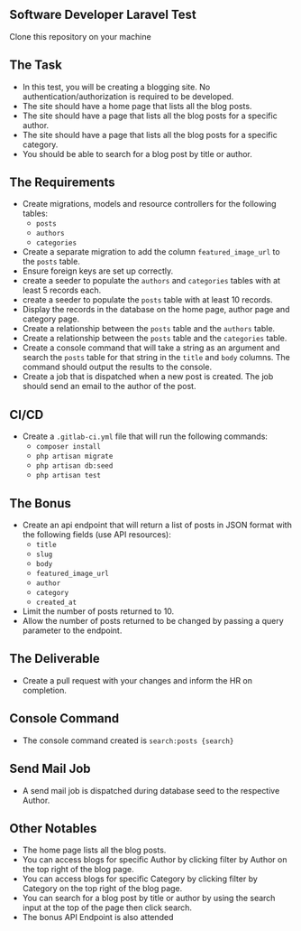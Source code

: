 ## Software Developer Laravel Test

Clone this repository on your machine

## The Task

- In this test, you will be creating a blogging site. No authentication/authorization is required to be developed.
- The site should have a home page that lists all the blog posts.
- The site should have a page that lists all the blog posts for a specific author.
- The site should have a page that lists all the blog posts for a specific category.
- You should be able to search for a blog post by title or author.

## The Requirements

- Create migrations, models and resource controllers for the following tables:
    - `posts`
    - `authors`
    - `categories`
- Create a separate migration to add the column `featured_image_url` to the `posts` table.
- Ensure foreign keys are set up correctly.
- create a seeder to populate the `authors` and `categories` tables with at least 5 records each.
- create a seeder to populate the `posts` table with at least 10 records.
- Display the records in the database on the home page, author page and category page.
- Create a relationship between the `posts` table and the `authors` table.
- Create a relationship between the `posts` table and the `categories` table.
- Create a console command that will take a string as an argument and search the `posts` table for that string in
  the `title` and `body` columns. The command should output the results to the console.
- Create a job that is dispatched when a new post is created. The job should send an email to the author of the post.

## CI/CD

- Create a `.gitlab-ci.yml` file that will run the following commands:
    - `composer install`
    - `php artisan migrate`
    - `php artisan db:seed`
    - `php artisan test`

## The Bonus

- Create an api endpoint that will return a list of posts in JSON format with the following fields (use API resources):
    - `title`
    - `slug`
    - `body`
    - `featured_image_url`
    - `author`
    - `category`
    - `created_at`
- Limit the number of posts returned to 10.
- Allow the number of posts returned to be changed by passing a query parameter to the endpoint.

## The Deliverable
- Create a pull request with your changes and inform the HR on completion.

## Console Command
- The console command created is `search:posts {search}`

## Send Mail Job
- A send mail job is dispatched during database seed to the respective Author.

## Other Notables
- The home page lists all the blog posts.
- You can access blogs for specific Author by clicking filter by Author on the top right of the blog page.
- You can access blogs for specific Category by clicking filter by Category on the top right of the blog page.
- You can search for a blog post by title or author by using the search input at the top of the page then click search.
- The bonus API Endpoint is also attended


